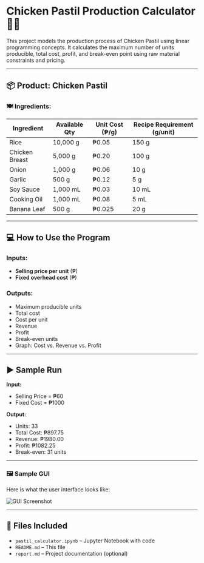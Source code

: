# Chicken Pastil Production Calculator 🐔🍃

This project models the production process of Chicken Pastil using linear programming concepts. It calculates the maximum number of units producible, total cost, profit, and break-even point using raw material constraints and pricing.

---

## 📦 Product: Chicken Pastil

### 🍽️ Ingredients:
| Ingredient     | Available Qty | Unit Cost (₱/g) | Recipe Requirement (g/unit) |
|----------------|---------------|------------------|------------------------------|
| Rice           | 10,000 g      | ₱0.05            | 150 g                        |
| Chicken Breast | 5,000 g       | ₱0.20            | 100 g                        |
| Onion          | 1,000 g       | ₱0.06            | 10 g                         |
| Garlic         | 500 g         | ₱0.12            | 5 g                          |
| Soy Sauce      | 1,000 mL      | ₱0.03            | 10 mL                        |
| Cooking Oil    | 1,000 mL      | ₱0.08            | 5 mL                         |
| Banana Leaf    | 500 g         | ₱0.025           | 20 g                         |

---

## 💻 How to Use the Program

### Inputs:
- **Selling price per unit** (₱)
- **Fixed overhead cost** (₱)

### Outputs:
- Maximum producible units
- Total cost
- Cost per unit
- Revenue
- Profit
- Break-even units
- Graph: Cost vs. Revenue vs. Profit

---

## ▶️ Sample Run

**Input:**
- Selling Price = ₱60
- Fixed Cost = ₱1000

**Output:**
- Units: 33
- Total Cost: ₱897.75
- Revenue: ₱1980.00
- Profit: ₱1082.25
- Break-even: 31 units

---

### 🖼️ Sample GUI

Here is what the user interface looks like:

![GUI Screenshot](images/gui_screenshot.png)

---

## 📂 Files Included

- `pastil_calculator.ipynb` – Jupyter Notebook with code
- `README.md` – This file
- `report.md` – Project documentation (optional)
